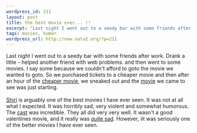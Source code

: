 ```yaml
--- 
wordpress_id: 211
layout: post
title: the best movie ever... !!
excerpt: "Last night I went out to a seedy bar with some friends after work. Drank a little - helped another friend with web problems. and then went to some movies. I say some because we couldn't afford to goto the movie we wanted to goto. So we purchased tickets to a cheaper movie and then after an hour of the cheaper movie, we sneaked out and the "
tags: movies, humor
wordpress_url: http://new.nata2.org/?p=211
---
```

Last night I went out to a seedy bar with some friends after work. Drank a little - helped another friend with web problems. and then went to some movies. I say some because we couldn't afford to goto the movie we wanted to goto. So we purchased tickets to a cheaper movie and then after an hour of the <a href="http://us.imdb.com/Title?0273923">cheaper movie</a>, we sneaked out and the <a href="http://us.imdb.com/Title?0192657">movie</a> we came to see was just starting.<br/><br/>
<a href="http://us.imdb.com/Title?0192657">Shiri</a> is arguably one of the best movies I have ever seen. It was not at all what I expected. It was horribly sad, very violent and somewhat humorous. The <a href="http://us.imdb.com/Name?Han,+Suk-kyu">cast</a> was incredible. They all did very very well. It wasn't a good valentines movie, and it really was <a href="http://us.imdb.com/CommentsShow?192657-1">quite sad</a>. However, iit was seriously one of the better movies I have ever seen.
